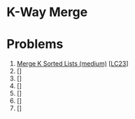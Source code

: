 # K-Way Merge

# Problems

1. [Merge K Sorted Lists (medium)]()
[[LC23](https://leetcode.com/problems/merge-k-sorted-lists/)]
1. []()
[[]()]
1. []()
[[]()]
1. []()
[[]()]
1. []()
[[]()]
1. []()
[[]()]
1. []()
[[]()]
